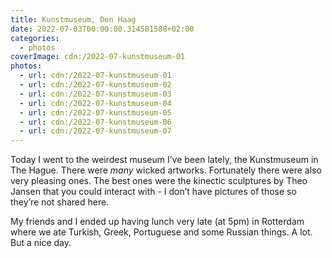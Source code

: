 ```yaml
---
title: Kunstmuseum, Den Haag
date: 2022-07-03T00:00:00.314581588+02:00
categories:
  - photos
coverImage: cdn:/2022-07-kunstmuseum-01
photos:
  - url: cdn:/2022-07-kunstmuseum-01
  - url: cdn:/2022-07-kunstmuseum-02
  - url: cdn:/2022-07-kunstmuseum-03
  - url: cdn:/2022-07-kunstmuseum-04
  - url: cdn:/2022-07-kunstmuseum-05
  - url: cdn:/2022-07-kunstmuseum-06
  - url: cdn:/2022-07-kunstmuseum-07
---
```


<style>
.fg-2022-07-03-kunstmuseum {
  grid-template-areas:
    "a a"
    "b c"
    "d e"
    "f g";
}

.fg-2022-07-03-kunstmuseum> *:nth-child(1) { grid-area: a; }
.fg-2022-07-03-kunstmuseum> *:nth-child(2) { grid-area: b; }
.fg-2022-07-03-kunstmuseum> *:nth-child(3) { grid-area: c; }
.fg-2022-07-03-kunstmuseum> *:nth-child(4) { grid-area: d; }
.fg-2022-07-03-kunstmuseum> *:nth-child(5) { grid-area: e; }
.fg-2022-07-03-kunstmuseum> *:nth-child(6) { grid-area: f; }
.fg-2022-07-03-kunstmuseum> *:nth-child(7) { grid-area: g; }
</style>

Today I went to the weirdest museum I’ve been lately, the Kunstmuseum in The Hague. There were _many_ wicked artworks. Fortunately there were also very pleasing ones. The best ones were the kinectic sculptures by Theo Jansen that you could interact with - I don’t have pictures of those so they’re not shared here.

My friends and I ended up having lunch very late (at 5pm) in Rotterdam where we ate Turkish, Greek, Portuguese and some Russian things. A lot. But a nice day.

